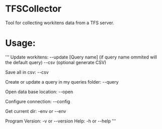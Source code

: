 # TFSCollector
Tool for collecting workitens data from a TFS server.

# Usage:

'''
Update workitens:
 --update [Query name] (if query name ommited will the default query)
     --csv <csvName> (optional generate CSV)

Save all in csv:
 --csv <csv file Name>

Create or update a query in my queries folder:
 --query <query Name>

Open data base location:
 --open

Configure connection:
 --config

 Get current dir:
     -env or --env

 Program Version:
     -v or --version
 Help:
     -h or --help
'''
